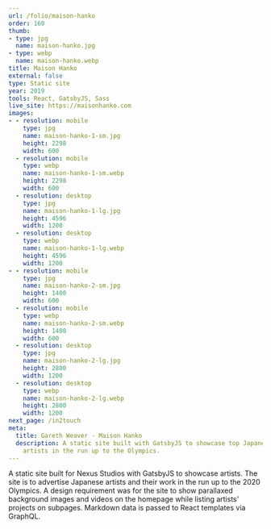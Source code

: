 ```yaml
---
url: /folio/maison-hanko
order: 160
thumb:
- type: jpg
  name: maison-hanko.jpg
- type: webp
  name: maison-hanko.webp
title: Maison Hanko
external: false
type: Static site
year: 2019
tools: React, GatsbyJS, Sass
live_site: https://maisonhanko.com
images:
- - resolution: mobile
    type: jpg
    name: maison-hanko-1-sm.jpg
    height: 2298
    width: 600
  - resolution: mobile
    type: webp
    name: maison-hanko-1-sm.webp
    height: 2298
    width: 600
  - resolution: desktop
    type: jpg
    name: maison-hanko-1-lg.jpg
    height: 4596
    width: 1200
  - resolution: desktop
    type: webp
    name: maison-hanko-1-lg.webp
    height: 4596
    width: 1200
- - resolution: mobile
    type: jpg
    name: maison-hanko-2-sm.jpg
    height: 1400
    width: 600
  - resolution: mobile
    type: webp
    name: maison-hanko-2-sm.webp
    height: 1400
    width: 600
  - resolution: desktop
    type: jpg
    name: maison-hanko-2-lg.jpg
    height: 2800
    width: 1200
  - resolution: desktop
    type: webp
    name: maison-hanko-2-lg.webp
    height: 2800
    width: 1200
next_page: /in2touch
meta:
  title: Gareth Weaver - Maison Hanko
  description: A static site built with GatsbyJS to showcase top Japanese
    artists in the run up to the Olympics.
---
```

A static site built for Nexus Studios with GatsbyJS to showcase artists.
The site is to advertise Japanese artists and their work in the run up to
the 2020 Olympics. A design requirement was for the site to show parallaxed
background images and videos on the homepage while listing artists' projects on
subpages. Markdown data is passed to React templates via GraphQL.
